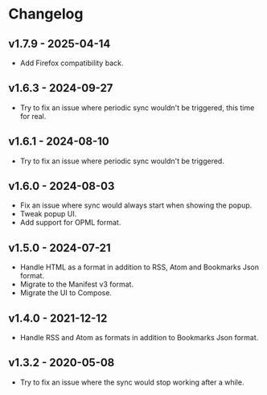 # Changelog

## v1.7.9 - 2025-04-14

- Add Firefox compatibility back.

## v1.6.3 - 2024-09-27

- Try to fix an issue where periodic sync wouldn't be triggered, this time for real.

## v1.6.1 - 2024-08-10

- Try to fix an issue where periodic sync wouldn't be triggered.

## v1.6.0 - 2024-08-03

- Fix an issue where sync would always start when showing the popup.
- Tweak popup UI.
- Add support for OPML format.

## v1.5.0 - 2024-07-21

- Handle HTML as a format in addition to RSS, Atom and Bookmarks Json format.
- Migrate to the Manifest v3 format.
- Migrate the UI to Compose.

## v1.4.0 - 2021-12-12

- Handle RSS and Atom as formats in addition to Bookmarks Json format.

## v1.3.2 - 2020-05-08

- Try to fix an issue where the sync would stop working after a while.
